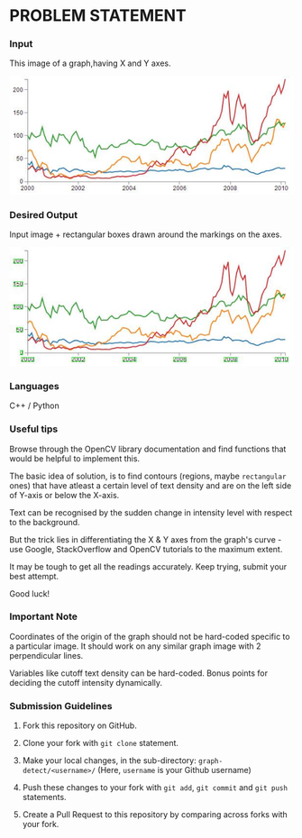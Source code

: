 # PROBLEM STATEMENT

### Input 

This image of a graph,having X and Y axes.

![alt tag](input.jpg)

### Desired Output 

Input image + rectangular boxes drawn around the markings on the axes.

![alt tag](output.jpg)

### Languages 

C++ / Python

### Useful tips

Browse through the OpenCV library documentation and find functions that would be helpful to implement this.

The basic idea of solution, is to find contours (regions, maybe `rectangular` ones) that have atleast a certain level of text density and are on the left side of Y-axis or below the X-axis.

Text can be recognised by the sudden change in intensity level with respect to the background.

But the trick lies in differentiating the X & Y axes from the graph's curve - use Google, StackOverflow and OpenCV tutorials to the maximum extent.

It may be tough to get all the readings accurately. Keep trying, submit your best attempt.

Good luck!

### Important Note

Coordinates of the origin of the graph should not be hard-coded specific to a particular image. It should work on any similar graph image with 2 perpendicular lines.

Variables like cutoff text density can be hard-coded. Bonus points for deciding the cutoff intensity dynamically.

### Submission Guidelines

1. Fork this repository on GitHub.

2. Clone your fork with `git clone` statement.

3. Make your local changes, in the sub-directory: `graph-detect/<username>/` (Here, `username` is your Github username)

4. Push these changes to your fork with `git add`, `git commit` and `git push` statements.

5. Create a Pull Request to this repository by comparing across forks with your fork.
